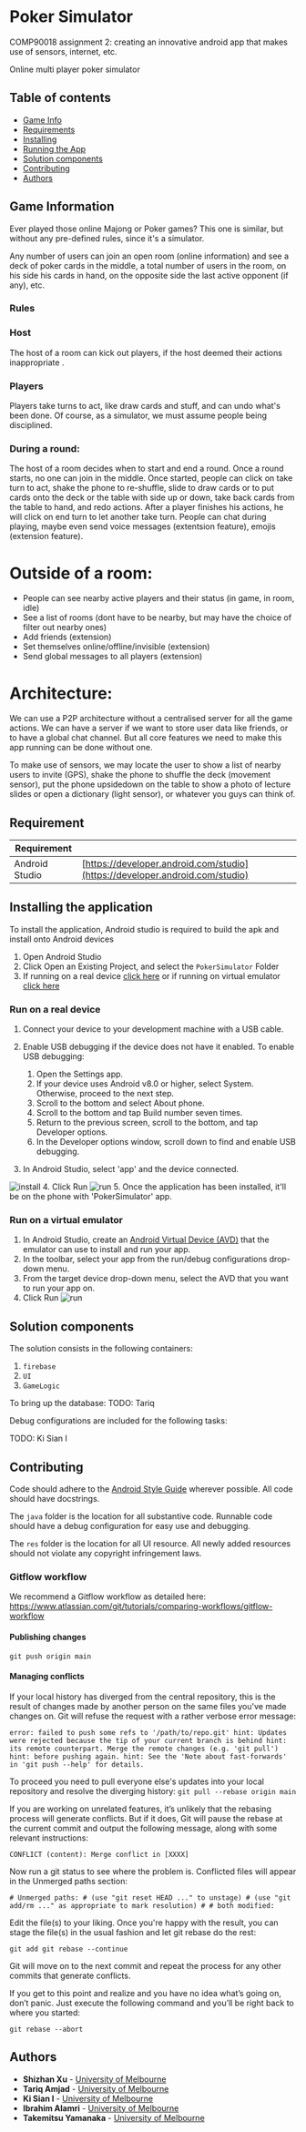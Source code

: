 # Poker Simulator
COMP90018 assignment 2: creating an innovative android app that makes use of sensors, 
internet, etc.

Online multi player poker simulator

## Table of contents
* [Game Info](#game-information)
* [Requirements](#requirements)
* [Installing](#installation)
* [Running the App](#running-the-app)
* [Solution components](#solution-components)
* [Contributing](#contributing)
* [Authors](#Authors)

## Game Information
Ever played those online Majong or Poker games? 
This one is similar, but without any pre-defined rules, since it's a simulator.

Any number of users can join an open room (online information)
and see a deck of poker cards in the middle, a total number of users in the room,
on his side his cards in hand, on the opposite side the last active opponent (if any), etc.

### Rules

### Host
The host of a room can kick out players, if the host deemed their actions inappropriate .

### Players
Players take turns to act, like draw cards and stuff, and can undo what's been done. 
Of course, as a simulator, we must assume people being disciplined.


### During a round:
The host of a room decides when to start and end a round. Once a round starts, no one can join in the middle. 
Once started, people can click on take turn to act, shake the phone to re-shuffle, slide to draw cards or to put cards onto the deck or the table with side up or down, take back cards from the table to hand, and redo actions.
After a player finishes his actions, he will click on end turn to let another take turn.
People can chat during playing, maybe even send voice messages (extentsion feature), emojis (extension feature).
 
# Outside of a room:
* People can see nearby active players and their status (in game, in room, idle)
* See a list of rooms (dont have to be nearby, but may have the choice of filter out nearby ones)
* Add friends (extension)
* Set themselves online/offline/invisible (extension)
* Send global messages to all players (extension)
 
# Architecture:
We can use a P2P architecture without a centralised server for all the game actions.
We can have a server if we want to store user data like friends, or to have a global chat channel. But all core features we need to make this app running can be done without one.

To make use of sensors, we may locate the user to show a list of nearby users to invite (GPS), shake the phone to shuffle the deck (movement sensor), put the phone upsidedown on the table to show a photo of lecture slides or open a dictionary (light sensor), or whatever you guys can think of.

## Requirement
| Requirement | |
|-|-
| Android Studio |  [https://developer.android.com/studio](https://developer.android.com/studio)

## Installing the application
To install the application, Android studio is required to build the apk and install onto Android devices

1. Open Android Studio
2. Click Open an Existing Project, and select the `PokerSimulator` Folder
3. If running on a real device [click here](#run-on-a-real-device) or if running on virtual emulator
[click here](#run-on-a-virtual-emulator)

### Run on a real device
1. Connect your device to your development machine with a USB cable.
2. Enable USB debugging if the device does not have it enabled. To enable USB debugging:
   1. Open the Settings app. 
   2. If your device uses Android v8.0 or higher, select System. Otherwise, proceed to the next step.
   3. Scroll to the bottom and select About phone.
   4. Scroll to the bottom and tap Build number seven times.
   5. Return to the previous screen, scroll to the bottom, and tap Developer options.
   6. In the Developer options window, scroll down to find and enable USB debugging.
   
3. In Android Studio, select 'app' and the device connected.
   
![install](https://github.com/shizhanx/PokerSimulator/blob/readme/img/install_app.png)
4. Click Run ![run](https://developer.android.com/studio/images/buttons/toolbar-run.png)
5. Once the application has been installed, it'll be on the phone with 'PokerSimulator' app.

### Run on a virtual emulator
1. In Android Studio, create an [Android Virtual Device (AVD)](https://developer.android.com/studio/run/managing-avds#createavd)
   that the emulator can use to install and run your app.
2. In the toolbar, select your app from the run/debug configurations drop-down menu.
3. From the target device drop-down menu, select the AVD that you want to run your app on.
4. Click Run ![run](https://developer.android.com/studio/images/buttons/toolbar-run.png)

## Solution components

The solution consists in the following containers:

1. `firebase`
2. `UI`
3. `GameLogic`

To bring up the database:
TODO: Tariq

Debug configurations are included for the following tasks:

TODO: Ki Sian I

## Contributing

Code should adhere to the [Android Style Guide](https://developer.android.com/kotlin/style-guide)
wherever possible. All code should have docstrings.

The `java` folder is the location for all substantive code. Runnable
code should have a debug configuration for easy use and debugging.

The `res` folder is the location for all UI resource. 
All newly added resources should not violate any copyright infringement laws.

### Gitflow workflow
We recommend a Gitflow workflow as detailed here:
https://www.atlassian.com/git/tutorials/comparing-workflows/gitflow-workflow

#### Publishing changes
`git push origin main`

#### Managing conflicts
If your local history has diverged from the central repository, this is the result of changes
made by another person on the same files you've made changes on.
Git will refuse the request with a rather verbose error message:

`error: failed to push some refs to '/path/to/repo.git' hint: Updates were rejected because the tip of your current branch is behind hint: its remote counterpart. Merge the remote changes (e.g. 'git pull') hint: before pushing again. hint: See the 'Note about fast-forwards' in 'git push --help' for details.`

To proceed you need to pull everyone else's updates into your local
repository and resolve the diverging history:
`git pull --rebase origin main`

If you are working on unrelated features, it’s unlikely that the
rebasing process will generate conflicts. But if it does, Git will
pause the rebase at the current commit and output the following message,
along with some relevant instructions:

`CONFLICT (content): Merge conflict in [XXXX]`

Now run a git status to see where the problem is. Conflicted files will
appear in the Unmerged paths section:

`# Unmerged paths: # (use "git reset HEAD ..." to unstage) # (use "git add/rm ..." as appropriate to mark resolution) # # both modified: `

Edit the file(s) to your liking. Once you're happy with the result, you
can stage the file(s) in the usual fashion and let git rebase do the rest:

`git add git rebase --continue`

Git will move on to the next commit and repeat the process for any other
commits that generate conflicts.

If you get to this point and realize and you have no idea what’s going
on, don’t panic. Just execute the following command and you’ll be
right back to where you started:

`git rebase --abort`

## Authors

* **Shizhan Xu** - [University of Melbourne](https://www.unimelb.edu.au/)
* **Tariq Amjad** - [University of Melbourne](https://www.unimelb.edu.au/)
* **Ki Sian I** - [University of Melbourne](https://www.unimelb.edu.au/)
* **Ibrahim Alamri** - [University of Melbourne](https://www.unimelb.edu.au/)
* **Takemitsu Yamanaka** - [University of Melbourne](https://www.unimelb.edu.au/)